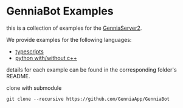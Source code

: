 # GenniaBot Examples

this is a collection of examples for the [GenniaServer2](https://github.com/GenniaApp/GenniaServer2).

We provide examples for the following languages:

- [typescripts](./typescripts/README.md)
- [python with/without c++](./python/README.md)

details for each example can be found in the corresponding folder's README.

clone with submodule

```
git clone --recursive https://github.com/GenniaApp/GenniaBot
```
